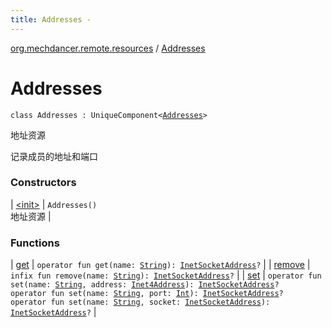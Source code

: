 ```yaml
---
title: Addresses - 
---
```


[org.mechdancer.remote.resources](../index.html) / [Addresses](./index.html)

# Addresses

`class Addresses : UniqueComponent<`[`Addresses`](./index.html)`>`

地址资源

记录成员的地址和端口

### Constructors

| [&lt;init&gt;](-init-.html) | `Addresses()`<br>地址资源 |

### Functions

| [get](get.html) | `operator fun get(name: `[`String`](https://kotlinlang.org/api/latest/jvm/stdlib/kotlin/-string/index.html)`): `[`InetSocketAddress`](http://docs.oracle.com/javase/6/docs/api/java/net/InetSocketAddress.html)`?` |
| [remove](remove.html) | `infix fun remove(name: `[`String`](https://kotlinlang.org/api/latest/jvm/stdlib/kotlin/-string/index.html)`): `[`InetSocketAddress`](http://docs.oracle.com/javase/6/docs/api/java/net/InetSocketAddress.html)`?` |
| [set](set.html) | `operator fun set(name: `[`String`](https://kotlinlang.org/api/latest/jvm/stdlib/kotlin/-string/index.html)`, address: `[`Inet4Address`](http://docs.oracle.com/javase/6/docs/api/java/net/Inet4Address.html)`): `[`InetSocketAddress`](http://docs.oracle.com/javase/6/docs/api/java/net/InetSocketAddress.html)`?`<br>`operator fun set(name: `[`String`](https://kotlinlang.org/api/latest/jvm/stdlib/kotlin/-string/index.html)`, port: `[`Int`](https://kotlinlang.org/api/latest/jvm/stdlib/kotlin/-int/index.html)`): `[`InetSocketAddress`](http://docs.oracle.com/javase/6/docs/api/java/net/InetSocketAddress.html)`?`<br>`operator fun set(name: `[`String`](https://kotlinlang.org/api/latest/jvm/stdlib/kotlin/-string/index.html)`, socket: `[`InetSocketAddress`](http://docs.oracle.com/javase/6/docs/api/java/net/InetSocketAddress.html)`): `[`InetSocketAddress`](http://docs.oracle.com/javase/6/docs/api/java/net/InetSocketAddress.html)`?` |

